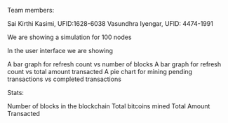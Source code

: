 Team members:

Sai Kirthi Kasimi, UFID:1628-6038
Vasundhra Iyengar, UFID: 4474-1991

We are showing a simulation for 100 nodes

In the user interface we are showing

A bar graph for
refresh count vs number of blocks
A bar graph for
refresh count vs total amount transacted
A pie chart for
mining pending transactions  vs completed transactions

Stats:

Number of blocks in the blockchain
Total bitcoins mined
Total Amount Transacted
